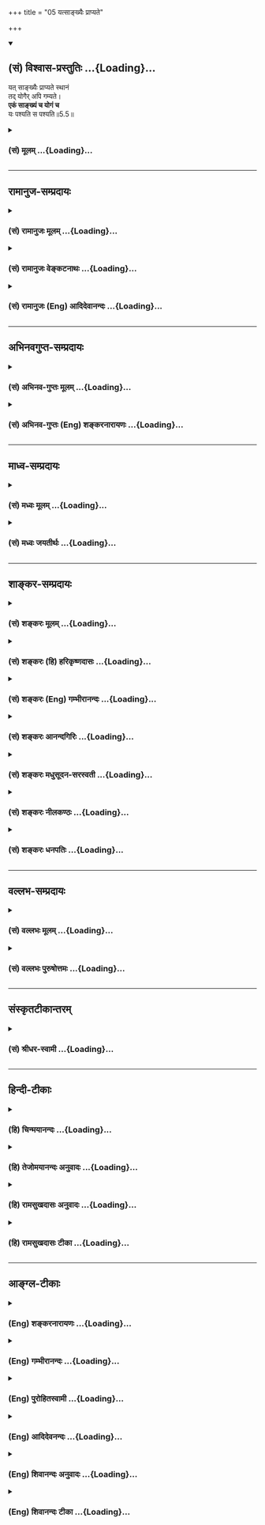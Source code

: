 +++
title = "05 यत्साङ्ख्यैः प्राप्यते"

+++
<div class="js_include" newlevelforh1="2" title="(सं) विश्वास-प्रस्तुतिः" unfilled url="/purANam_vaiShNavam/mahAbhAratam/06-bhIShma-parva/03-bhagavad-gItA-parva/saMskRtam/vishvAsa-prastutiH/05_karma-saMnyAsa-yogaH/05_yatsAnkhyaiH_prAp.md">
<details open><summary><h2>(सं) विश्वास-प्रस्तुतिः ...{Loading}...</h2></summary>

यत् साङ्ख्यैः प्राप्यते स्थानं  
तद् योगैर् अपि गम्यते।  
**एकं साङ्ख्यं च योगं च**  
यः पश्यति स पश्यति॥5.5॥
</details>
</div>
<div class="js_include collapsed" newlevelforh1="3" title="(सं) मूलम्" unfilled url="/purANam_vaiShNavam/mahAbhAratam/06-bhIShma-parva/03-bhagavad-gItA-parva/saMskRtam/mUlam/05_karma-saMnyAsa-yogaH/05_yatsAnkhyaiH_prAp.md">
<details><summary><h3>(सं) मूलम् ...{Loading}...</h3></summary>

यत्साङ्ख्यैः प्राप्यते स्थानं तद्योगैरपि गम्यते।  
एकं साङ्ख्यं च योगं च यः पश्यति स पश्यति।।5.5।।
</details>
</div>


_________________
## रामानुज-सम्प्रदायः
<div class="js_include collapsed" newlevelforh1="3" title="(सं) रामानुजः मूलम्" unfilled url="/purANam_vaiShNavam/mahAbhAratam/06-bhIShma-parva/03-bhagavad-gItA-parva/saMskRtam/rAmAnujaH/mUlam/05_karma-saMnyAsa-yogaH/05_yatsAnkhyaiH_prAp.md">
<details><summary><h3>(सं) रामानुजः मूलम् ...{Loading}...</h3></summary>

।।5.5।।**साङ्ख्यैः** ज्ञाननिष्ठैः **यद्** आत्मावलोकनरूपफलं **प्राप्यते**
**तद्** एव कर्मयोगनिष्ठैः **अपि** प्राप्यते। एवम् एकफलत्वेन **एकं**
वैकल्पिकं **साङ्ख्यं** **योगं च यः पश्यति स पश्यति** स एव पण्डित
इत्यर्थः। इयान् विशेष इत्याह

</details>
</div>
<div class="js_include collapsed" newlevelforh1="3" title="(सं) रामानुजः वेङ्कटनाथः" unfilled url="/purANam_vaiShNavam/mahAbhAratam/06-bhIShma-parva/03-bhagavad-gItA-parva/saMskRtam/rAmAnujaH/venkaTanAthaH/05_karma-saMnyAsa-yogaH/05_yatsAnkhyaiH_prAp.md">
<details><summary><h3>(सं) रामानुजः वेङ्कटनाथः ...{Loading}...</h3></summary>

  
  
।।5.5।। भिन्नफलत्वेन पृथक्त्वाभिधायिनां निन्दा कृता अथैकफलत्वेन
ऐक्याभिधायिनां प्रशंसनं क्रियत इत्यभिप्रायेणाह एतदेव
विवृणोतीति। साङ्ख्यैः इत्यत्र सिद्धान्तविशेषनिष्ठभ्रमव्युदासायाह
ज्ञाननिष्ठैरिति। साङ्ख्यमात्मज्ञानशास्त्रं तद्वेदिन इह साङ्ख्याः यद्वा
सङ्ख्या बुद्धिर्ज्ञानयोगः तन्निष्ठाः साङ्ख्याः अथवा साङ्ख्य आत्मा
तद्वेदिनोऽपि साङ्ख्याः। स्थानशब्दोऽत्रविन्दते फलम् 5।4 इतिवत्फलविषयः न
तु देशविशेषविषयः ज्ञानयोगादिमात्रप्राप्यदेशविशेषाभावात्। तच्च फलं
पूर्वोत्तरानुवृत्तमात्मावलोकनमित्यभिप्रायेणयदात्मावलोकनरूपं
फलमित्युक्तम्। अत्रयदेवं साङ्ख्याः पश्यन्ति इतियादवप्रकाशोक्तः
पाठोऽप्रसिद्धत्वादनादृतः। योगैः इत्येतल्लक्षणया वा प्रत्ययविशेषाद्वा
तन्निष्ठविषयमिति व्यञ्जनायकर्मयोगनिष्ठैरित्युक्तम्। अत्र साङ्ख्ययोगशब्दौ
नोपायपरौ बहुवचनानौचित्यादिति भावः। एकम् इत्युक्ते
एकशास्त्रार्थत्वादिभ्रमव्युदासायाहएवमेकफलत्वेनेति।
अङ्गाङ्गिभावेतरेतरयोगरहितयोरुपाययोरेकफलत्वलक्षणं ह्यैक्यमनुष्ठाने
विकल्पाय स्यात्। तथा च सूत्रंविकल्पोऽविशिष्टफलत्वात् ब्र.सू.3।3।59 इति।
तदाह वैकल्पिकमिति। स पश्यति इत्येतत्न पण्डिताः 5।4 इत्येतत्प्रतिरूपं
दर्शयति स एव पण्डित इति।

</details>
</div>
<div class="js_include collapsed" newlevelforh1="3" title="(सं) रामानुजः (Eng) आदिदेवानन्दः" unfilled url="/purANam_vaiShNavam/mahAbhAratam/06-bhIShma-parva/03-bhagavad-gItA-parva/saMskRtam/rAmAnujaH/english/AdidevAnandaH/05_karma-saMnyAsa-yogaH/05_yatsAnkhyaiH_prAp.md">
<details><summary><h3>(सं) रामानुजः (Eng) आदिदेवानन्दः ...{Loading}...</h3></summary>

5.5 The fruit in the form of the vision of the self which is attained by
the Sankhyans (i.e.) Jnana Yogins, the same is attained alone by those
who are Karma Yogins. He alone is wise who sees that Sankhya and the
Yoga are one and the same because of their having the same result. Sri
Krsna points out, if the aforesaid is the case, wherein the difference
between them lies.

</details>
</div>


_________________
## अभिनवगुप्त-सम्प्रदायः
<div class="js_include collapsed" newlevelforh1="3" title="(सं) अभिनव-गुप्तः मूलम्" unfilled url="/purANam_vaiShNavam/mahAbhAratam/06-bhIShma-parva/03-bhagavad-gItA-parva/saMskRtam/abhinava-guptaH/mUlam/05_karma-saMnyAsa-yogaH/05_yatsAnkhyaiH_prAp.md">
<details><summary><h3>(सं) अभिनव-गुप्तः मूलम् ...{Loading}...</h3></summary>

।।5.4 5.5।। साँख्ययोगाविति। यत्साङ्ख्यैरिति। इदं साङ्ख्यं +++(S साङ्ख्यज्ञानम्)+++
अयं च योगः इति न भेदः। एतौ हि नित्यसंबद्धौ। ज्ञानं न योगेन विना योगोऽपि
न तेन विनेति। अत एकत्वमनयोः।

</details>
</div>
<div class="js_include collapsed" newlevelforh1="3" title="(सं) अभिनव-गुप्तः (Eng) शङ्करनारायणः" unfilled url="/purANam_vaiShNavam/mahAbhAratam/06-bhIShma-parva/03-bhagavad-gItA-parva/saMskRtam/abhinava-guptaH/english/shankaranArAyaNaH/05_karma-saMnyAsa-yogaH/05_yatsAnkhyaiH_prAp.md">
<details><summary><h3>(सं) अभिनव-गुप्तः (Eng) शङ्करनारायणः ...{Loading}...</h3></summary>

5.4-5 Samkhya-Yogau etc. Yat samkhyaih etc. There is nothing to
differentiate as 'This is path of knowledge' \[and\] 'This is Yoga'.
Indeed both these are ever inter-connected. Knowledge is not without
Yoga; and Yoga also is not without knowledge. Hence the identity of
these two.

</details>
</div>


_________________
## माध्व-सम्प्रदायः
<div class="js_include collapsed" newlevelforh1="3" title="(सं) मध्वः मूलम्" unfilled url="/purANam_vaiShNavam/mahAbhAratam/06-bhIShma-parva/03-bhagavad-gItA-parva/saMskRtam/madhvaH/mUlam/05_karma-saMnyAsa-yogaH/05_yatsAnkhyaiH_prAp.md">
<details><summary><h3>(सं) मध्वः मूलम् ...{Loading}...</h3></summary>

।।5.5।। एकप्नपि 5।4 इत्यस्याभिप्रायमाह यत्साङ्ख्यैरिति। योगिभिरपि
ज्ञानद्वारा ज्ञानफलं प्राप्यत इत्यर्थः।

</details>
</div>
<div class="js_include collapsed" newlevelforh1="3" title="(सं) मध्वः जयतीर्थः" unfilled url="/purANam_vaiShNavam/mahAbhAratam/06-bhIShma-parva/03-bhagavad-gItA-parva/saMskRtam/madhvaH/jayatIrthaH/05_karma-saMnyAsa-yogaH/05_yatsAnkhyaiH_prAp.md">
<details><summary><h3>(सं) मध्वः जयतीर्थः ...{Loading}...</h3></summary>

।।5.5।। योगस्य ज्ञानसाधनत्वे प्रमिते भवेदेतत् तदेव कथं इत्यत उक्तमेकमपीति
तदनुपपन्नम् उभयोर्मध्ये सम्यगेकमप्यास्थितः फलं विन्दत इति योजनायां
द्वयोः साफल्यमात्रमुच्यते। एकमपि सम्यगास्थितः उभयोः फलं विन्दत इति पक्षे
तु द्वयं किञ्चित्फलं प्रति स्वतन्त्रं साधनमुच्यते। पक्षद्वयेऽपि न
प्रकृतोपयोग इत्यत आह **एकमपी**ति। एवमनुपयोगेऽपि भगवानेव
स्ववाक्याभिप्रायमाह स ग्राह्य इत्यर्थः। अनेनापि योगस्य ज्ञानसाधनत्वे किं
प्रमाणमुक्तं इत्यतो व्याचष्टे **योगिभिरपी**ति। तरति शोकमात्मवित्
छां.उ.7।1।3 इत्यादिना यज्ज्ञानफलं मोक्षाख्यं प्रमितं तत्तावद्योगिभिरपि
प्राप्यत इत्युच्यते अपाम सोमम् ऋक्.6।4।11 इत्यादिना। तत्र विचार्यम् किं
द्वयमपि स्वतन्त्रमुक्तिसाधनम् उत समुच्चितम् अथवैकं साक्षान्मोक्षसाधनम्
अपरं तत्साधनत्वेनेति न प्रथमद्वितीयौ। नान्यः पन्थाः श्वे.उ.6।15
इत्यादिविरोधात्। तृतीयेऽपि चिन्त्यं किं कस्य साधनमिति। तत्र न
तावज्ज्ञानं कर्मसाधनत्वेन मोक्षहेतुःन किञ्चिदन्तराधाय इत्यादिविरोधात्।
अतः परिशेषाद्योगिभिरपि ज्ञानद्वारा ज्ञानफलं प्राप्यत इति सिद्ध्यति। तथा
च योगस्य ज्ञानसाधनत्वं सिद्धमित्यर्थः। अत्रयोगिभिः इति वदता योगशब्दो
धर्मिणामुपलक्षकोऽयं आद्यजन्तो वेति सूचितम्।

</details>
</div>


_________________
## शाङ्कर-सम्प्रदायः
<div class="js_include collapsed" newlevelforh1="3" title="(सं) शङ्करः मूलम्" unfilled url="/purANam_vaiShNavam/mahAbhAratam/06-bhIShma-parva/03-bhagavad-gItA-parva/saMskRtam/shankaraH/mUlam/05_karma-saMnyAsa-yogaH/05_yatsAnkhyaiH_prAp.md">
<details><summary><h3>(सं) शङ्करः मूलम् ...{Loading}...</h3></summary>

।।5.5।। **यत् साङ्ख्यैः** ज्ञाननिष्ठैः संन्यासिभिः **प्राप्यते स्थानं**
मोक्षाख्यम् **तत् योगैरपि** ज्ञानप्राप्त्युपायत्वेन ईश्वरे समर्प्य
कर्माणि आत्मनः फलम् अनभिसंधाय अनुतिष्ठन्ति ये ते योगाः योगिनः तैरपि
परमार्थज्ञानसंन्यासप्राप्तिद्वारेण **गम्यते** इत्यभिप्रायः। अतः **एकं
साख्यं च योगं च यः पश्यति** फलैकत्वात् **स सम्यक् पश्यती**त्यर्थः।। एवं
तर्हि योगात् संन्यास एव विशिष्यते कथं तर्हि इदमुक्तम् तयोस्तु
कर्मसंन्यासात् कर्मयोगो विशिष्यते (गीता 5.2) इति श्रृणु तत्र कारणम्
त्वया पृष्टं केवलं कर्मसंन्यासं कर्मयोगं च अभिप्रेत्य तयोः अन्यतरः कः
श्रेयान् इति। तदनुरूपं प्रतिवचनं मया उक्तं कर्मसंन्यासात् कर्मयोगः
विशिष्यते इति ज्ञानम् अनपेक्ष्य। ज्ञानापेक्षस्तु संन्यासः साङ्ख्यमिति मया
अभिप्रेतः। परमार्थयोगश्च स एव। यस्तु कर्मयोगः वैदिकः स च तादर्थ्यात्
योगः संन्यास इति च उपचर्यते। कथं तादर्थ्यम् इति उच्यते

</details>
</div>
<div class="js_include collapsed" newlevelforh1="3" title="(सं) शङ्करः (हि) हरिकृष्णदासः" unfilled url="/purANam_vaiShNavam/mahAbhAratam/06-bhIShma-parva/03-bhagavad-gItA-parva/saMskRtam/shankaraH/hindI/harikRShNadAsaH/05_karma-saMnyAsa-yogaH/05_yatsAnkhyaiH_prAp.md">
<details><summary><h3>(सं) शङ्करः (हि) हरिकृष्णदासः ...{Loading}...</h3></summary>

।।5.5।। एकका भी भली प्रकार अनुष्ठान कर लेनेसे दोनोंका फल कैसे पा लेता है
इसपर कहा जाता है साङ्ख्योगियोंद्वारा अर्थात् ज्ञाननिष्ठायुक्त
संन्यासियोंद्वारा जो मोक्ष नामक स्थान प्राप्त किया जाता है वही
कर्मयोगियोंद्वारा भी ( प्राप्त किया जाता है )। जो पुरुष अपने लिये (
कर्मोंका ) फल न चाहकर सब कर्म ईश्वरमें अर्पण करके और उसे ज्ञानप्राप्तिका
उपाय मानकर उनका अनुष्ठान करते हैं वे योगी हैं उनको भी परमार्थज्ञानरूप
संन्यासप्राप्तिके द्वारा ( वही मोक्षरूप फल ) मिलता है। यह अभिप्राय है।
इसलिये फलमें एकता होनेके कारण जो साङ्ख्य और योगको एक देखता है वही यथार्थ
देखता है। पू₀ यदि ऐसा है तब तो कर्मयोगसे कर्मसंन्यास ही श्रेष्ठ है फिर
यह कैसे कहा कि उन दोनोंमें कर्मसंन्यासकी अपेक्षा कर्मयोग श्रेष्ठ है उ₀
उसमें जो कारण है सो सुनो तुमने केवल कर्मसंन्यास और केवल कर्मयोगके
अभिप्रायसे पूछा था कि उन दोनोंमें कौनसा एक कल्याणकारक है उसीके अनुरूप
मैंने यह उत्तर दिया कि ज्ञानरहित कर्मसंन्यासकी अपेक्षा तो कर्मयोग ही
श्रेष्ठ है। क्योंकि ज्ञानसहित संन्यासको तो मैं साङ्ख्य मानता हूँ और वही
परमार्थयोग भी है।

</details>
</div>
<div class="js_include collapsed" newlevelforh1="3" title="(सं) शङ्करः (Eng) गम्भीरानन्दः" unfilled url="/purANam_vaiShNavam/mahAbhAratam/06-bhIShma-parva/03-bhagavad-gItA-parva/saMskRtam/shankaraH/english/gambhIrAnandaH/05_karma-saMnyAsa-yogaH/05_yatsAnkhyaiH_prAp.md">
<details><summary><h3>(सं) शङ्करः (Eng) गम्भीरानन्दः ...{Loading}...</h3></summary>

5.5 Sthanam, the State called Liberation; yat prapyate, that is reached;
sankhyaih, by the Sankhyas, by the monks steadfast in Knowledge; tat
prapyate, that is reached; yogaih, by the yogis; api, as well. The yogis
are those who, as a means to the attainment of Knowledge, undertake
actions by dedicating them to God without seeking any result for
themselves. The purport is that, by them also that Stated is reached
through the process of aciring monasticism which is a result of the
knowledge of the supreme Reality. Therefore, sah, he; pasyati, sees
truly; yah, who; pasyati, sees; Sankhya and yoga as ekam, one, because
of the identity of their results. This is the meaning. Objection: If
this be so, then monasticism itself excels yoga! Why, then, is it said,
'Among the two, Karma-yoga, however, excels renunciation of actions';
Reply: Hear the reason for this: Having is veiw the mere giving up of
actions and Karma-yoga, your estion was as to which one was better of
the two. My answer was accordingly given that Karma-yoga excels
renunciation of actions (resorted to) without Knowledge is Sankhya. This
is what was meant by me. And that is indeed yoga in the highest sense.
However, that which is the Vedic Karma-yoga is figuratively spoken of as
yoga and renunciation since it leads to it (supreme Knowledge). How does
it lead to that; The answer is:

</details>
</div>
<div class="js_include collapsed" newlevelforh1="3" title="(सं) शङ्करः आनन्दगिरिः" unfilled url="/purANam_vaiShNavam/mahAbhAratam/06-bhIShma-parva/03-bhagavad-gItA-parva/saMskRtam/shankaraH/AnandagiriH/05_karma-saMnyAsa-yogaH/05_yatsAnkhyaiH_prAp.md">
<details><summary><h3>(सं) शङ्करः आनन्दगिरिः ...{Loading}...</h3></summary>

।।5.5।। प्रश्नपूर्वकं श्लोकान्तरमवतारयति **एकस्यापीति।** केचिदेव
तयोरेकफलत्वं पश्यन्तीत्याशङ्क्य तेषामेव सम्यग्दर्शित्वं नेतरेषामित्याह
**एकमिति।** तिष्ठत्यस्मिन्न च्यवते पुनरिति व्युत्पत्तिमाश्रित्याह
**मोक्षाख्यमिति।** योगशब्दार्थमाह **ज्ञानप्राप्तीति।** ये हि जिज्ञासवः
सर्वाणि कर्माणि भगवत्प्रीत्यर्थत्वेन तेषां फलाभिलाषमकृत्वा ज्ञानप्राप्तौ
बुद्धिशुद्धिद्वारेणोपायत्वेनानुतिष्ठन्ति तेऽत्र योगा विवक्ष्यन्ते।
अच्प्रत्ययस्य मत्वर्थत्वं गृहीत्वोक्तं **योगिन इति।** सर्वोऽपि
द्वैतप्रपञ्चो न वस्तुभूतो मायाविलासत्वादात्मा त्वविक्रियोऽद्वितीयो
वस्तुसन्निति प्रयोजकज्ञानं परमार्थज्ञानं तत्पूर्वकसंन्यासद्वारेण
कर्मिभिरपि तदेव स्थानं प्राप्यमित्येकफलत्वं
संन्यासकर्मयोगयोरविरुद्धमित्याह **तैरपीति।** फलैकत्वे फलितमाह **अत
इति।**

</details>
</div>
<div class="js_include collapsed" newlevelforh1="3" title="(सं) शङ्करः मधुसूदन-सरस्वती" unfilled url="/purANam_vaiShNavam/mahAbhAratam/06-bhIShma-parva/03-bhagavad-gItA-parva/saMskRtam/shankaraH/madhusUdana-sarasvatI/05_karma-saMnyAsa-yogaH/05_yatsAnkhyaiH_prAp.md">
<details><summary><h3>(सं) शङ्करः मधुसूदन-सरस्वती ...{Loading}...</h3></summary>

।।5.5।। एकस्यानुष्ठानात्कथमुभयोः फलं विन्दते तत्राह साङ्ख्यैर्ज्ञाननिष्ठैः
संन्यासिभिरैहिककर्मानुष्ठाशून्यत्वेऽपि प्राग्भवीयकर्मभिरेव
संस्कृतान्तःकरणैः श्रवणादिपूर्विकया ज्ञाननिष्ठया यत्प्रसिद्धं स्थानं
तिष्ठत्येवास्मिन्नतु कदापि च्यवत इति व्युत्पत्त्या मोक्षाख्यं प्राप्यते
आवरणाभावमात्रेण लभ्यत इव नित्यप्राप्तत्वात्। योगैरपि भगवदर्पणबुद्ध्या
फलाभिसंधिराहित्येन कृतानि कर्माणि शास्त्रीयाणि योगास्ते येषां सन्ति
तेऽपि योगाः। अर्शआदित्वान्मत्वर्थीयोऽच्प्रत्ययः। तैर्योगिभिरपि
सत्त्वशुद्ध्या संन्यासपूर्वकश्रवणादिपुरःसरया ज्ञाननिष्ठया वर्तमाने
भविष्यति वा जन्मनि संपत्स्यमानया तत्स्थानं गम्यते। अत एकफलत्वादेकं
साङ्ख्यं च योगं च यः पश्यति स एव सभ्यक् पश्यति नान्यः। अयं भावः येषां
संन्यासपूर्विका ज्ञाननिष्ठा दृश्यते तेषां तयैव लिङ्गेन प्राग्जन्मसु
भगवदर्पितकर्मनिष्ठानुमीयते। कारणमन्तरेण कार्योत्पत्त्ययोगात्।
तदुक्तम्यान्यतोऽन्यानि जन्मानि तेषु नूनं कृतं भवेत्। यत्कृत्यं पुरुषेणेह
नान्यथा ब्रह्मणि स्थितिः।। इति। एवं येषां भगवदर्पितकर्मनिष्ठा दृश्यते
तेषां तयैव लिङ्गेन भाविनी संन्यासपूर्वकज्ञाननिष्ठाऽनुमीयते सामग्र्याः
कार्याव्यभिचारित्वात्। तस्मादज्ञेन मुमुक्षुणान्तःकरणशुद्धये प्रथमं
कर्मयोगोऽनुष्ठेयो नतु संन्यासः। सतु वैराग्यतीव्रतायां स्वयमेव
भविष्यतीति।

</details>
</div>
<div class="js_include collapsed" newlevelforh1="3" title="(सं) शङ्करः नीलकण्ठः" unfilled url="/purANam_vaiShNavam/mahAbhAratam/06-bhIShma-parva/03-bhagavad-gItA-parva/saMskRtam/shankaraH/nIlakaNThaH/05_karma-saMnyAsa-yogaH/05_yatsAnkhyaiH_prAp.md">
<details><summary><h3>(सं) शङ्करः नीलकण्ठः ...{Loading}...</h3></summary>

।।5.5।। योगैर्योगिभिः। अर्शआद्यच्प्रत्ययान्तोऽयं योगशब्दः। स्थानं
मोक्षाख्यम्। एकमभिन्नम्। स्पष्टा योजना श्लोकद्वयस्य।

</details>
</div>
<div class="js_include collapsed" newlevelforh1="3" title="(सं) शङ्करः धनपतिः" unfilled url="/purANam_vaiShNavam/mahAbhAratam/06-bhIShma-parva/03-bhagavad-gItA-parva/saMskRtam/shankaraH/dhanapatiH/05_karma-saMnyAsa-yogaH/05_yatsAnkhyaiH_prAp.md">
<details><summary><h3>(सं) शङ्करः धनपतिः ...{Loading}...</h3></summary>

।।5.5।। एकस्यापि सभ्यगनुष्ठानात्कथमुभयोः फलं लभन्त इत्यत आह **यदिति।**
साङ्ख्यैः ज्ञाननिष्ठैः संन्यासिभिः विशुद्धान्तःकरणैर्यन्मोक्षाख्यं स्थानं
च्युतिवर्जितं प्राप्यते तत्त्वसाक्षात्कारमात्रेण लभ्यत इति
विस्मृतग्रैवेयकलाभवल्लब्धस्यैव लाभः। तद्यौगैर्ज्ञानप्राप्त्युपायभूतानि
ईश्वराराधनार्थानि फलाभिसंधिरहितानि शास्त्रीयाणि कर्माणि योगशब्दवाच्यानि
तद्वद्भिः। अर्शआदित्वान्मत्वर्थीयोऽच्प्रत्ययः। तदेव स्थानं परमार्थज्ञानं
संन्यासप्राप्तिद्वारेण गम्यते प्राप्यत इत्यर्थः।
आयुर्घृतमितिवत्साध्यसाधनयोरभेदाभिप्रायेण परमार्थज्ञानस्य
मोक्षाभिन्नत्वात् मोक्षस्य तदभिन्नत्वाच्चैवमुक्तमित्यविरोधः। एतेन
ननूभयोरेकं मोक्षाख्यं फलमस्तु नाम तत्साधनयोस्तु परस्परसापेक्षत्वं न
युक्तं प्राप्यग्रामस्यैकत्वेऽपि मार्गाणामिवेत्याशङ्क्याह
**यत्साङ्ख्यैरिति।** अत्रेदं विकल्पनीयम्। किं व्यक्तिभेदमात्रेण
सन्यासकर्मयोगयोरन्योन्यनिरपेक्षतां ब्रूषे किंवा अपेक्षणीयान्तरा भावात्।
नाद्य इत्याह। बहुवचनेन यत्साङ्ख्यैरिति संन्यासैस्तत्तत्कर्मत्यागरुपैरपि
यथाऽन्योन्यसापेक्षैरेव फलं साध्यते तथा भिन्नाभ्यामेव
संन्यासकर्मयोगाभ्यामन्योन्यसापेक्षाभ्यां भविष्यतीति भावः। नान्त्य
इत्याह। यत्स्थानं प्राप्यत इति स्थानशब्देनात्र सोचकज्ञानमुच्यत इति
प्रत्युक्तम्। पूर्वश्लोके परस्परसापेक्षत्वाप्रतिपादनात्
कर्मयोगादिसाध्यात् ज्ञानान्निरपेक्षात्केवलान्मोक्ष इतिवत्
शमदमादिविशिष्टस्य सन्यासस्य कर्मसाध्यत्वेऽपि तेन ज्ञाने जननीये
कर्मापेक्षाया अभावादन्योन्यसापेक्षत्वासिद्धेः एकमित्यादेः स्थाने साङ्ख्यं
योगं च परस्परसापेक्षमिति वक्तव्यत्वापत्तेश्च। अतः साक्षात्परम्परया वा
एकफलजनकत्वात् एकं साङ्ख्यं च योगं च यः पश्यति स सभ्यक्पश्यतीत्यर्थ एव
रम्यः।

</details>
</div>


_________________
## वल्लभ-सम्प्रदायः
<div class="js_include collapsed" newlevelforh1="3" title="(सं) वल्लभः मूलम्" unfilled url="/purANam_vaiShNavam/mahAbhAratam/06-bhIShma-parva/03-bhagavad-gItA-parva/saMskRtam/vallabhaH/mUlam/05_karma-saMnyAsa-yogaH/05_yatsAnkhyaiH_prAp.md">
<details><summary><h3>(सं) वल्लभः मूलम् ...{Loading}...</h3></summary>

।।5.5।। एतदेव स्फुटयति यत्साङ्ख्यैरिति यन्मुक्तिस्थानं साङ्ख्यनिष्ठैः
प्राप्यते तदेव योगैरित्यत्रार्श आदित्वेन मत्वर्थीयोऽच्। योगनिष्ठयाऽपि
कर्म कुर्वद्भिरपि तत्प्राप्यते स्वातन्त्र्येण फलदत्वात्तयोरेकविषयत्वात्।
अतः साङ्ख्ययोगं चैकफलत्वेनैकं यः पश्यति स सम्यग्दर्शनः।

</details>
</div>
<div class="js_include collapsed" newlevelforh1="3" title="(सं) वल्लभः पुरुषोत्तमः" unfilled url="/purANam_vaiShNavam/mahAbhAratam/06-bhIShma-parva/03-bhagavad-gItA-parva/saMskRtam/vallabhaH/puruShottamaH/05_karma-saMnyAsa-yogaH/05_yatsAnkhyaiH_prAp.md">
<details><summary><h3>(सं) वल्लभः पुरुषोत्तमः ...{Loading}...</h3></summary>

  
  
।।5.5।। एकफलत्वमेव विवेचयति यत्साङ्ख्यैरिति। यत्स्थानं मत्सामीप्यं
साङ्ख्यैः साङ्ख्यनिष्ठैः प्राप्यते तत्स्थानं योगैरपि योगानुष्ठातृभिरपि
गम्यते प्राप्यते। तथा चायं भावः उभयोः
कुण्डलरूपत्वाद्यथास्थितस्वरूपज्ञानेनोभयनिष्ठानामपि भगवन्मुखसामीप्यमेव
भविष्यति यतस्तयोरेकमेव स्थानम् अतो यः साङ्ख्यं योगं चैकं कुण्डलात्मकं
पश्यति स मां पश्यतीत्यर्थः।  
  

</details>
</div>


_________________
## संस्कृतटीकान्तरम्
<div class="js_include collapsed" newlevelforh1="3" title="(सं) श्रीधर-स्वामी" unfilled url="/purANam_vaiShNavam/mahAbhAratam/06-bhIShma-parva/03-bhagavad-gItA-parva/saMskRtam/shrIdhara-svAmI/05_karma-saMnyAsa-yogaH/05_yatsAnkhyaiH_prAp.md">
<details><summary><h3>(सं) श्रीधर-स्वामी ...{Loading}...</h3></summary>

।।5.5।। एतदेव स्फुटयति **यत्साङ्ख्यैरिति।** साङ्ख्यैर्ज्ञाननिष्ठैः
संन्यासिभिर्यत्स्थानं मोक्षाख्यं प्रकर्षेण साक्षादवाप्यते। योगैरित्यत्र
अर्शआदित्वान्मत्वर्थीयोऽच्प्रत्ययो द्रष्टव्यः। तेन कर्मयोगिभिरपि तदेव
ज्ञानद्वारेण गम्यते। अवाप्यत इत्यर्थः। अतः साङ्ख्यं च योगं चैकफलत्वेनैकं
यः पश्यति स एव सम्यक्पश्यति।

</details>
</div>


_________________
## हिन्दी-टीकाः
<div class="js_include collapsed" newlevelforh1="3" title="(हि) चिन्मयानन्दः" unfilled url="/purANam_vaiShNavam/mahAbhAratam/06-bhIShma-parva/03-bhagavad-gItA-parva/hindI/chinmayAnandaH/05_karma-saMnyAsa-yogaH/05_yatsAnkhyaiH_prAp.md">
<details><summary><h3>(हि) चिन्मयानन्दः ...{Loading}...</h3></summary>

।।5.5।। यहाँ भगवान् का स्पष्ट वचन है कि साङ्ख्य और योग दोनों का लक्ष्य एक
ही है इसलिए एक के अनुष्ठान से दोनों के फल को प्राप्त होने की बात कही गयी
है। इस प्रकार इन दोनों को फलरूप से एक समझने वाले पुरुष ही यथार्थ में
वेदों में प्रतिपादित सत्य के ज्ञाता है। पश्यन्ति अर्थात् देखते हैं इस
शब्द का प्रयोग उसके शास्त्रीय अर्थ में किया गया है जिसके कारण नेत्र
इन्द्रिय के द्वारा किसी बाह्य वस्तु का दर्शन यहाँ अभिप्रेत नहीं हैं।
अद्वैत तत्त्वज्ञान के सिद्धांतानुसार आत्मा के स्वयं द्रष्टा होने से उसका
दृश्यरूप में दर्शन कभी नहीं हो सकता। द्रष्टा के द्वारा द्रष्टा का ही यह
अनुभव है। देखते हैं शब्द का प्रयोग मात्र यह दर्शाने के लिए है कि इस
आत्मतत्त्व का अनुभव उतना ही स्पष्ट और सन्देहरहित हो सकता है जितना कि
बाह्य स्थूल पदार्थ का दर्शन। इस प्रकार इन दोनों के संश्लेषण करने का अर्थ
यह नहीं है कि इनका मिश्रण किया गया हो। क्रम से योग तथा साङ्ख्य का
अनुष्ठान अपेक्षित है। इन दोनों को हम एक ही मान सकते हैं क्योंकि कर्मयोग
से चित्तशुद्धि प्राप्त होकर साङ्ख्य अर्थात् ध्यान के द्वारा हम परम तत्त्व
का साक्षात् अनुभव कर सकते हैं। सभी साधकों को इस बात का ध्यान रखना चाहिये
कि योग और साङ्ख्य का अनुष्ठान क्रम से करना है न कि युगपत्। कर्मयोग का
लक्ष्य संन्यास किस प्रकार है सुनो

</details>
</div>
<div class="js_include collapsed" newlevelforh1="3" title="(हि) तेजोमयानन्दः अनुवादः" unfilled url="/purANam_vaiShNavam/mahAbhAratam/06-bhIShma-parva/03-bhagavad-gItA-parva/hindI/tejomayAnandaH/anuvAdaH/05_karma-saMnyAsa-yogaH/05_yatsAnkhyaiH_prAp.md">
<details><summary><h3>(हि) तेजोमयानन्दः अनुवादः ...{Loading}...</h3></summary>

।।5.5।। जो स्थान ज्ञानियों द्वारा प्राप्त किया जाता है, उसी स्थान पर
कर्मयोगी भी पहुँचते हैं। इसलिए जो पुरुष साङ्ख्य और योग को (फलरूप से) एक
ही देखता है, वही (वास्तव में) देखता है।।

</details>
</div>
<div class="js_include collapsed" newlevelforh1="3" title="(हि) रामसुखदासः अनुवादः" unfilled url="/purANam_vaiShNavam/mahAbhAratam/06-bhIShma-parva/03-bhagavad-gItA-parva/hindI/rAmasukhadAsaH/anuvAdaH/05_karma-saMnyAsa-yogaH/05_yatsAnkhyaiH_prAp.md">
<details><summary><h3>(हि) रामसुखदासः अनुवादः ...{Loading}...</h3></summary>

।।5.5।। साङ्ख्ययोगियोंके द्वारा जो तत्त्व प्राप्त किया जाता है,
कर्मयोगियोंके द्वारा भी वही प्राप्त किया जाता है। अतः जो मनुष्य
साङ्ख्ययोग और कर्मयोगको (फलरूपमें) एक देखता है, वही ठीक देखता है।

</details>
</div>
<div class="js_include collapsed" newlevelforh1="3" title="(हि) रामसुखदासः टीका" unfilled url="/purANam_vaiShNavam/mahAbhAratam/06-bhIShma-parva/03-bhagavad-gItA-parva/hindI/rAmasukhadAsaH/TIkA/05_karma-saMnyAsa-yogaH/05_yatsAnkhyaiH_prAp.md">
<details><summary><h3>(हि) रामसुखदासः टीका ...{Loading}...</h3></summary>

5.5।।***व्याख्या--*'यत्साङ्ख्यैः प्राप्यते स्थानं तद्योगैरपि
गम्यते'--**पूर्वश्लोकके उत्तरार्धमें भगवान्ने कहा था कि एक साधनमें भी
अच्छी तरहसे स्थित होकर मनुष्य दोनों साधनोंके फलरूप परमात्मतत्त्वको
प्राप्त कर लेता है। उसी बातकी पुष्टि भगवान् उपर्युक्त पदोंमें दूसरे
ढंगसे कर रहे हैं कि जो तत्त्व साङ्ख्ययोगी प्राप्तकरते हैं, वही तत्त्व
कर्मयोगी भी प्राप्त करते हैं। संसारमें जो यह मान्यता है कि कर्मयोगसे
कल्याण नहीं होता, कल्याण तो ज्ञानयोगसे ही होता है--इस मान्यताको दूर
करनेके लिये यहाँ **'अपि'** अव्ययका प्रयोग किया गया है।  
  
साङ्ख्ययोगी और कर्मयोगी--दोनोंका ही अन्तमें कर्मोंसे अर्थात् क्रियाशील
प्रकृतिसे सम्बन्ध-विच्छेद होता है। प्रकृतिसे सम्बन्ध-विच्छेद होनेपर
दोनों ही योग एक हो जाते हैं। साधन-कालमें भी साङ्ख्ययोगका विवेक
(जड़-चेतनका सम्बन्ध-विच्छेद) कर्मयोगीको अपनाना पड़ता है और कर्मयोगकी
प्रणाली (अपने लिये कर्म न करनेकी पद्धति) साङ्ख्ययोगीको अपनानी पड़ती है।
साङ्ख्ययोगका विवेक प्रकृति-पुरुषका सम्बन्ध-विच्छेद करनेके लिये होता है और
कर्मयोगका कर्म संसारकी सेवाके लिये होता है। सिद्ध होनेपर साङ्ख्ययोगी और
कर्मयोगी--दोनोंकी एक स्थिति होती है क्योंकि दोनों ही साधकोंकी अपनी
निष्ठाएँ हैं (गीता 3। 3)। संसार विषम है। घनिष्ठ-से-घनिष्ठ सांसारिक
सम्बन्धमें भी विषमता रहती है। परन्तु परमात्मा सम हैं। अतः समरूप
परमात्माकी प्राप्ति संसारसे सर्वथा सम्बन्ध-विच्छेद होनेपर ही होती है।
संसारसे सम्बन्ध-विच्छेद करनेके लिये दो योगमार्ग हैं--ज्ञानयोग और
कर्मयोग। मेरे सत्-स्वरूपमें कभी अभाव नहीं होता, जबकि कामना-आसक्ति
अभावमें ही पैदा होती है--ऐसा समझकर असङ्ग हो जाय--यह ज्ञानयोग है। जिन
वस्तुओंमें साधकका राग है, उन वस्तुओंको दूसरोंकी सेवामें खर्च कर दे और
जिन व्यक्तियोंमें राग है, उनकी निःस्वार्थभावसे सेवा कर दे--यह कर्मयोग
है। इस प्रकार ज्ञानयोगमें विवेक-विचारके द्वारा और कर्मयोगमें सेवाके
द्वारा संसारसे सम्बन्ध-विच्छेद हो जाता है।**'एकं साङ्ख्यं च योगं च यः
पश्यति स पश्यति'--**पूर्वश्लोकके पूर्वार्धमें भगवान्ने व्यतिरेक रीतिसे
कहा था कि साङ्ख्ययोग और कर्मयोगको बेसमझ लोग ही अलग-अलग फल देनेवाले कहते
हैं। उसी बातको अब अन्वय रीतिसे कहते हैं कि जो मनुष्य इन दोनों साधनोंको
फल-दृष्टिसे एक देखता है, वही यथार्थरूपमें देखता है। इस प्रकार चौथे और
पाँचवें श्लोकका सार यह है कि भगवान् साङ्ख्ययोग और कर्मयोग--दोनोंको
स्वतन्त्र साधन मानते हैं और दोनोंका फल एक ही परमात्मतत्त्वकी प्राप्ति
मानते हैं। इस वास्तविकताको न जाननेवाले मनुष्यको भगवान् बेसमझ कहते हैं और
इस जाननेवालेको भगवान् यथार्थ जाननेवाला (बुद्धिमान्) कहते हैं।

</details>
</div>


_________________
## आङ्ग्ल-टीकाः
<div class="js_include collapsed" newlevelforh1="3" title="(Eng) शङ्करनारायणः" unfilled url="/purANam_vaiShNavam/mahAbhAratam/06-bhIShma-parva/03-bhagavad-gItA-parva/english/shankaranArAyaNaH/05_karma-saMnyAsa-yogaH/05_yatsAnkhyaiH_prAp.md">
<details><summary><h3>(Eng) शङ्करनारायणः ...{Loading}...</h3></summary>

5.5. What state is reached by men of knowledge-path the same is reached by men of Yoga subseently. \[So\] whosoever sees the knowledge-path and the Yoga to be one, he sees \[correctly\].

</details>
</div>
<div class="js_include collapsed" newlevelforh1="3" title="(Eng) गम्भीरानन्दः" unfilled url="/purANam_vaiShNavam/mahAbhAratam/06-bhIShma-parva/03-bhagavad-gItA-parva/english/gambhIrAnandaH/05_karma-saMnyAsa-yogaH/05_yatsAnkhyaiH_prAp.md">
<details><summary><h3>(Eng) गम्भीरानन्दः ...{Loading}...</h3></summary>

5.5 The State \[Sthana (State) is used in the derivative sense of 'the place in which one remains established, and from which one does not become relegated'.\] that is reached by the Sankhyas, that is reached by the yogis as well. He sees who sees Sankhya and yoga as one.

</details>
</div>
<div class="js_include collapsed" newlevelforh1="3" title="(Eng) पुरोहितस्वामी" unfilled url="/purANam_vaiShNavam/mahAbhAratam/06-bhIShma-parva/03-bhagavad-gItA-parva/english/purohitasvAmI/05_karma-saMnyAsa-yogaH/05_yatsAnkhyaiH_prAp.md">
<details><summary><h3>(Eng) पुरोहितस्वामी ...{Loading}...</h3></summary>

5.5 The level which is reached by wisdom is attained through right action as well. He who perceives that the two are one, knows the truth.

</details>
</div>
<div class="js_include collapsed" newlevelforh1="3" title="(Eng) आदिदेवनन्दः" unfilled url="/purANam_vaiShNavam/mahAbhAratam/06-bhIShma-parva/03-bhagavad-gItA-parva/english/AdidevanandaH/05_karma-saMnyAsa-yogaH/05_yatsAnkhyaiH_prAp.md">
<details><summary><h3>(Eng) आदिदेवनन्दः ...{Loading}...</h3></summary>

5.5 That state which is reached by the Sankhyans, the same is reached by the Yogins, i.e., the same state is attained also by those who are Karma Yogins. He alone is wise who sees that the Sankhya and the Yoga are one and the same because of their having the same result.

</details>
</div>
<div class="js_include collapsed" newlevelforh1="3" title="(Eng) शिवानन्दः अनुवादः" unfilled url="/purANam_vaiShNavam/mahAbhAratam/06-bhIShma-parva/03-bhagavad-gItA-parva/english/shivAnandaH/anuvAdaH/05_karma-saMnyAsa-yogaH/05_yatsAnkhyaiH_prAp.md">
<details><summary><h3>(Eng) शिवानन्दः अनुवादः ...{Loading}...</h3></summary>

5.5 That place which is reached by the Sankhyas or the Jnanis is reached by the Yogis (Karma Yogis). He sees, who sees knowledge and the performance of action (Karma Yoga) as one.

</details>
</div>
<div class="js_include collapsed" newlevelforh1="3" title="(Eng) शिवानन्दः टीका" unfilled url="/purANam_vaiShNavam/mahAbhAratam/06-bhIShma-parva/03-bhagavad-gItA-parva/english/shivAnandaH/TIkA/05_karma-saMnyAsa-yogaH/05_yatsAnkhyaiH_prAp.md">
<details><summary><h3>(Eng) शिवानन्दः टीका ...{Loading}...</h3></summary>

5.5 यत् which; साङ्ख्यैः by the Sankhyas; प्राप्यते is reached; स्थानम्
place; तत् that; योगैः by the Yogis (Karma Yogis); अपि also; गम्यते is reached; एकम् one; साङ्ख्यम् the Sankhya (knowledge); च and; योगम् Yoga
(performance of action); च and; यः who; पश्यति sees; सः he; पश्यति
sees.Commentary Those who have renounced the world and are treading the path of Jnana Yoga or Vedanta are the Sankhyas. Through Sravana (hearing of the Srutis or Vedantic texts); Manana (reflection on what is heard)
and Nididhyasana (constant and profound meditation) they attain to Moksha or Kaivalya directly. Karma Yogis who do selfless service; who perform their duties without expectation of the fruits and who dedicate their actions as offerings unto the Lord also reach the same state as is attained by Sankhyas indirectly through the purification of their heart and renunciation and the conseent dawn of the knowledge of the Self.
That man who sees that Sankhya and Yoga are one; as leading to the same result; sees rightly. (Cf.XIII.24;25V.2)

</details>
</div>
